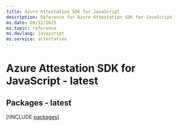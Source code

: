 ```yaml
---
title: Azure Attestation SDK for JavaScript
description: Reference for Azure Attestation SDK for JavaScript
ms.date: 09/12/2025
ms.topic: reference
ms.devlang: javascript
ms.service: attestation
---
```

# Azure Attestation SDK for JavaScript - latest
## Packages - latest
[!INCLUDE [packages](attestation-index.md)]